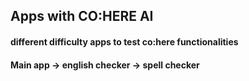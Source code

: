 ## Apps with CO:HERE AI

#### different difficulty apps to test co:here functionalities 


#### Main app -> english checker -> spell checker 
